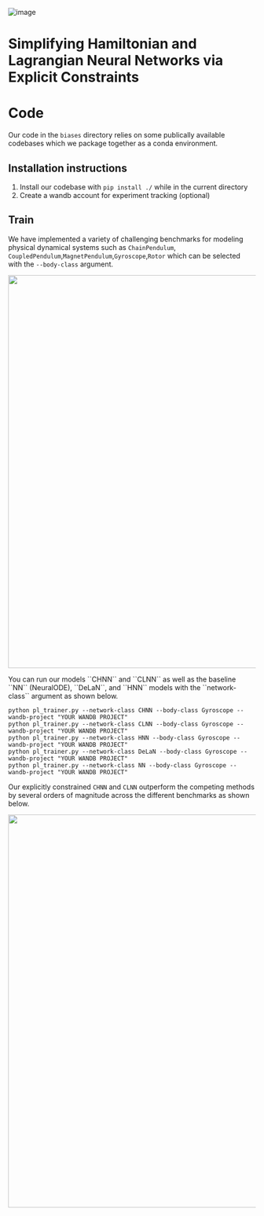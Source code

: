 ![image](https://user-images.githubusercontent.com/12687085/94082856-da416d80-fdcf-11ea-8d69-bad3c604c35e.png)
# Simplifying Hamiltonian and Lagrangian Neural Networks via Explicit Constraints


<!-- ![CHNN_perf_summary](https://user-images.githubusercontent.com/12687085/94081992-e75d5d00-fdcd-11ea-9df0-576af6909944.PNG) -->
<!-- ![chaotic_2pendulum](https://user-images.githubusercontent.com/12687085/94081997-e9bfb700-fdcd-11ea-8ca1-ce7ce1cdc717.PNG) -->
<!-- ![systems](https://user-images.githubusercontent.com/12687085/94081999-eb897a80-fdcd-11ea-8e29-c676d4e25f64.PNG) -->

# Code
Our code in the `biases` directory relies on some publically available codebases which we package together
as a conda environment.

## Installation instructions
1. Install our codebase with `pip install ./` while in the current directory
2. Create a wandb account for experiment tracking (optional)

## Train
We have implemented a variety of challenging benchmarks for modeling physical dynamical systems such as ``ChainPendulum``, ``CoupledPendulum``,``MagnetPendulum``,``Gyroscope``,``Rotor`` which can be selected with the ``--body-class`` argument.
<p align="center">
  <img src="https://user-images.githubusercontent.com/12687085/94081999-eb897a80-fdcd-11ea-8e29-c676d4e25f64.PNG" width=800>
</p>
You can run our models ``CHNN`` and ``CLNN`` as well as the baseline ``NN`` (NeuralODE), ``DeLaN``, and ``HNN`` models with the ``network-class`` argument as shown below.

```
python pl_trainer.py --network-class CHNN --body-class Gyroscope --wandb-project "YOUR WANDB PROJECT"
python pl_trainer.py --network-class CLNN --body-class Gyroscope --wandb-project "YOUR WANDB PROJECT"
python pl_trainer.py --network-class HNN --body-class Gyroscope --wandb-project "YOUR WANDB PROJECT"
python pl_trainer.py --network-class DeLaN --body-class Gyroscope --wandb-project "YOUR WANDB PROJECT"
python pl_trainer.py --network-class NN --body-class Gyroscope --wandb-project "YOUR WANDB PROJECT"
```

Our explicitly constrained ``CHNN`` and ``CLNN`` outperform the competing methods by several orders of magnitude across the different benchmarks as shown below.
<p align="center">
  <img src="https://user-images.githubusercontent.com/12687085/94081992-e75d5d00-fdcd-11ea-9df0-576af6909944.PNG" width=800>
</p>



